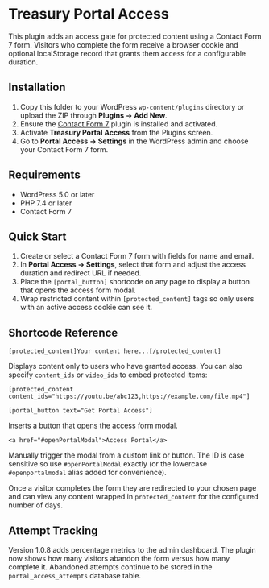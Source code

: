 # Treasury Portal Access

This plugin adds an access gate for protected content using a Contact Form 7 form. Visitors who complete the form receive a browser cookie and optional localStorage record that grants them access for a configurable duration.

## Installation

1. Copy this folder to your WordPress `wp-content/plugins` directory or upload the ZIP through **Plugins → Add New**.
2. Ensure the [Contact Form 7](https://wordpress.org/plugins/contact-form-7/) plugin is installed and activated.
3. Activate **Treasury Portal Access** from the Plugins screen.
4. Go to **Portal Access → Settings** in the WordPress admin and choose your Contact Form 7 form.

## Requirements

- WordPress 5.0 or later
- PHP 7.4 or later
- Contact Form 7

## Quick Start

1. Create or select a Contact Form 7 form with fields for name and email.
2. In **Portal Access → Settings**, select that form and adjust the access duration and redirect URL if needed.
3. Place the `[portal_button]` shortcode on any page to display a button that opens the access form modal.
4. Wrap restricted content within `[protected_content]` tags so only users with an active access cookie can see it.

## Shortcode Reference

```
[protected_content]Your content here...[/protected_content]
```
Displays content only to users who have granted access. You can also specify `content_ids` or `video_ids` to embed protected items:

```
[protected_content content_ids="https://youtu.be/abc123,https://example.com/file.mp4"]
```

```
[portal_button text="Get Portal Access"]
```
Inserts a button that opens the access form modal.

```
<a href="#openPortalModal">Access Portal</a>
```
Manually trigger the modal from a custom link or button. The ID is case sensitive so use `#openPortalModal` exactly (or the lowercase `#openportalmodal` alias added for convenience).

Once a visitor completes the form they are redirected to your chosen page and can view any content wrapped in `protected_content` for the configured number of days.

## Attempt Tracking

Version 1.0.8 adds percentage metrics to the admin dashboard. The plugin now shows how many visitors abandon the form versus how many complete it. Abandoned attempts continue to be stored in the `portal_access_attempts` database table.
